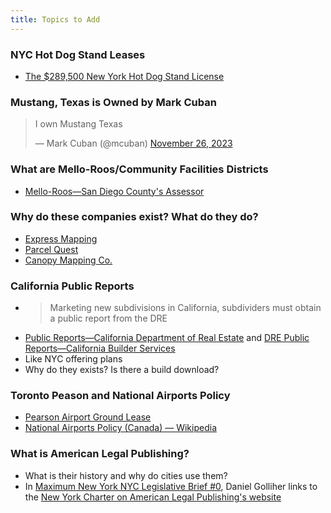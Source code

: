 ```yaml
---
title: Topics to Add
---
```


### NYC Hot Dog Stand Leases
- [The $289,500 New York Hot Dog Stand License](https://www.youtube.com/watch?v=nzWDXhXkEQQ)

### Mustang, Texas is Owned by Mark Cuban
<blockquote class="twitter-tweet"><p lang="en" dir="ltr">I own Mustang Texas</p>&mdash; Mark Cuban (@mcuban) <a href="https://twitter.com/mcuban/status/1728870655092044138?ref_src=twsrc%5Etfw">November 26, 2023</a></blockquote> <script async src="https://platform.twitter.com/widgets.js" charset="utf-8"></script>

### What are Mello-Roos/Community Facilities Districts
- [Mello-Roos—San Diego County's Assessor](https://www.sdarcc.gov/content/arcc/home/divisions/assessor/mello-roos.html)

### Why do these companies exist? What do they do?
 - [Express Mapping](https://expressmapping.com/)
 - [Parcel Quest](https://www.parcelquest.com/faqs/)
 - [Canopy Mapping Co.](https://www.canopymapping.co/)

### California Public Reports
- > Marketing new subdivisions in California, subdividers must obtain a public report from the DRE
- [Public Reports—California Department of Real Estate](https://www.dre.ca.gov/developers/publicreports.html) and [DRE Public Reports—California Builder Services](https://drepublicreports.com/)
- Like NYC offering plans
- Why do they exists? Is there a build download?

### Toronto Peason and National Airports Policy
- [Pearson Airport Ground Lease](https://cdn.torontopearson.com/-/media/project/pearson/content/corporate/who-we-are/pdfs/publications/ground-lease.pdf?modified=20190508161505&la=en)
- [National Airports Policy (Canada) — Wikipedia](https://en.wikipedia.org/wiki/National_Airports_Policy_(Canada))

### What is American Legal Publishing?
- What is their history and why do cities use them?
- In [Maximum New York NYC Legislative Brief #0](https://www.maximumnewyork.com/p/nyc-legislative-brief-0), Daniel Golliher links to the [New York Charter on American Legal Publishing's website](https://codelibrary.amlegal.com/codes/newyorkcity/latest/NYCcharter/0-0-0-1)